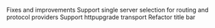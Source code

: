 Fixes and improvements
Support single server selection for routing and protocol providers
Support httpupgrade transport
Refactor title bar